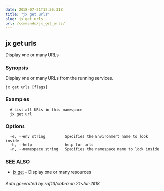 ```yaml
---
date: 2018-07-21T12:30:31Z
title: "jx get urls"
slug: jx_get_urls
url: /commands/jx_get_urls/
---
```

## jx get urls

Display one or many URLs

### Synopsis

Display one or many URLs from the running services.

```
jx get urls [flags]
```

### Examples

```
  # List all URLs in this namespace
  jx get url
```

### Options

```
  -e, --env string         Specifies the Environment name to look inside
  -h, --help               help for urls
  -n, --namespace string   Specifies the namespace name to look inside
```

### SEE ALSO

* [jx get](/commands/jx_get/)	 - Display one or many resources

###### Auto generated by spf13/cobra on 21-Jul-2018
